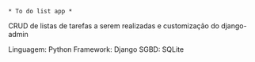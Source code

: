 ```
* To do list app *
```

CRUD de listas de tarefas a serem realizadas e customização do django-admin

Linguagem: Python
Framework: Django
SGBD: SQLite
